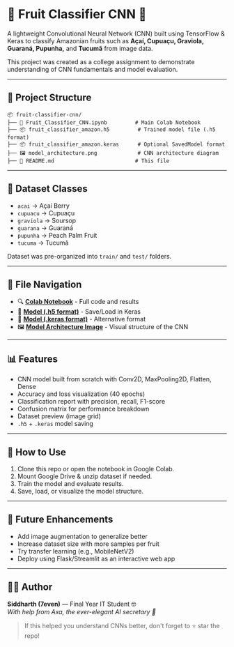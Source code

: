 
# 🍍 Fruit Classifier CNN 🧠

A lightweight Convolutional Neural Network (CNN) built using TensorFlow & Keras to classify Amazonian fruits such as **Açaí, Cupuaçu, Graviola, Guaraná, Pupunha,** and **Tucumã** from image data.

This project was created as a college assignment to demonstrate understanding of CNN fundamentals and model evaluation.

---

## 📁 Project Structure

```
📦 fruit-classifier-cnn/
├── 📓 Fruit_Classifier_CNN.ipynb         # Main Colab Notebook
├── 📦 fruit_classifier_amazon.h5         # Trained model file (.h5 format)
├── 📦 fruit_classifier_amazon.keras      # Optional SavedModel format
├── 🖼️ model_architecture.png             # CNN architecture diagram
├── 📄 README.md                          # This file
```

---

## 🧺 Dataset Classes

- `acai` → Açaí Berry
- `cupuacu` → Cupuaçu
- `graviola` → Soursop
- `guarana` → Guaraná
- `pupunha` → Peach Palm Fruit
- `tucuma` → Tucumã

Dataset was pre-organized into `train/` and `test/` folders.

---

## 🔗 File Navigation

- 🔍 **[Colab Notebook](Fruit_Classifier_CNN.ipynb)** - Full code and results
- 💾 **[Model (.h5 format)](fruit_classifier_amazon.h5)** - Save/Load in Keras
- 🧠 **[Model (.keras format)](fruit_classifier_amazon.keras)** - Alternative format
- 🖼️ **[Model Architecture Image](model_architecture.png)** - Visual structure of the CNN

---

## 📊 Features

- CNN model built from scratch with Conv2D, MaxPooling2D, Flatten, Dense
- Accuracy and loss visualization (40 epochs)
- Classification report with precision, recall, F1-score
- Confusion matrix for performance breakdown
- Dataset preview (image grid)
- `.h5` + `.keras` model saving

---

## 🧪 How to Use

1. Clone this repo or open the notebook in Google Colab.
2. Mount Google Drive & unzip dataset if needed.
3. Train the model and evaluate results.
4. Save, load, or visualize the model structure.

---

## 🚀 Future Enhancements

- Add image augmentation to generalize better
- Increase dataset size with more samples per fruit
- Try transfer learning (e.g., MobileNetV2)
- Deploy using Flask/Streamlit as an interactive web app

---

## 🙋‍♂️ Author

**Siddharth (7even)** — Final Year IT Student 🤓  
_With help from Axa, the ever-elegant AI secretary 💼_

> If this helped you understand CNNs better, don't forget to ⭐ star the repo!
